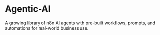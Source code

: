 # Agentic-AI
A growing library of n8n AI agents with pre-built workflows, prompts, and automations for real-world business use.
